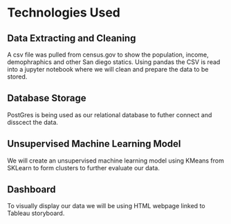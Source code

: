 # Technologies Used

## Data Extracting and Cleaning
A csv file was pulled from census.gov to show the population, income, demophraphics and other San diego statics. Using pandas the CSV is read into a jupyter notebook
where we will clean and prepare the data to be stored.
## Database Storage
PostGres is being used as our relational database to futher connect and disscect the data.
## Unsupervised Machine Learning Model
We will create an unsupervised machine learning model using KMeans from SKLearn to form clusters to further evaluate our data. 
## Dashboard
To visually display our data we will be using HTML webpage linked to Tableau storyboard. 
